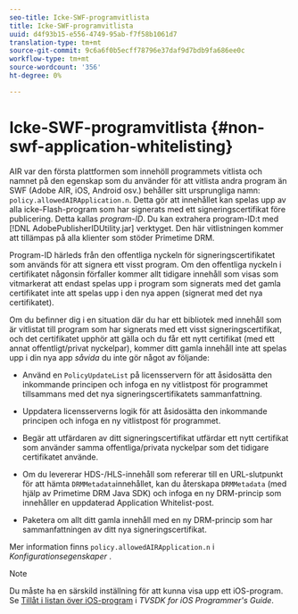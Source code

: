```yaml
---
seo-title: Icke-SWF-programvitlista
title: Icke-SWF-programvitlista
uuid: d4f93b15-e556-4749-95ab-f7f58b1061d7
translation-type: tm+mt
source-git-commit: 9c6a6f0b5ecff78796e37daf9d7bdb9fa686ee0c
workflow-type: tm+mt
source-wordcount: '356'
ht-degree: 0%

---
```



# Icke-SWF-programvitlista {#non-swf-application-whitelisting}

AIR var den första plattformen som innehöll programmets vitlista och namnet på den egenskap som du använder för att vitlista andra program än SWF (Adobe AIR, iOS, Android osv.) behåller sitt ursprungliga namn: `policy.allowedAIRApplication.n`. Detta gör att innehållet kan spelas upp av alla icke-Flash-program som har signerats med ett signeringscertifikat före publicering. Detta kallas *program-ID*. Du kan extrahera program-ID:t med [!DNL AdobePublisherIDUtility.jar] verktyget. Den här vitlistningen kommer att tillämpas på alla klienter som stöder Primetime DRM.

Program-ID härleds från den offentliga nyckeln för signeringscertifikatet som används för att signera ett visst program. Om den offentliga nyckeln i certifikatet någonsin förfaller kommer allt tidigare innehåll som visas som vitmarkerat att endast spelas upp i program som signerats med det gamla certifikatet inte att spelas upp i den nya appen (signerat med det nya certifikatet).

Om du befinner dig i en situation där du har ett bibliotek med innehåll som är vitlistat till program som har signerats med ett visst signeringscertifikat, och det certifikatet upphör att gälla och du får ett nytt certifikat (med ett annat offentligt/privat nyckelpar), kommer ditt gamla innehåll inte att spelas upp i din nya app *såvida* du inte gör något av följande:

* Använd en `PolicyUpdateList` på licensservern för att åsidosätta den inkommande principen och infoga en ny vitlistpost för programmet tillsammans med det nya signeringscertifikatets sammanfattning.
* Uppdatera licensserverns logik för att åsidosätta den inkommande principen och infoga en ny vitlistpost för programmet.
* Begär att utfärdaren av ditt signeringscertifikat utfärdar ett nytt certifikat som använder samma offentliga/privata nyckelpar som det tidigare certifikatet använde.
* Om du levererar HDS-/HLS-innehåll som refererar till en URL-slutpunkt för att hämta `DRMMetadata`innehållet, kan du återskapa `DRMMetadata` (med hjälp av Primetime DRM Java SDK) och infoga en ny DRM-princip som innehåller en uppdaterad Application Whitelist-post.

* Paketera om allt ditt gamla innehåll med en ny DRM-princip som har sammanfattningen av ditt nya signeringscertifikat.

Mer information finns `policy.allowedAIRApplication.n` i *Konfigurationsegenskaper* .

>[!NOTE]
>
>Du måste ha en särskild inställning för att kunna visa upp ett iOS-program. Se [Tillåt i listan över iOS-program](../../../../../programming/tvsdk-3x-ios-prog/ios-3x-drm-content-security/ios-3x-allowlist-your-ios-application.md) i *TVSDK for iOS Programmer&#39;s Guide*.
